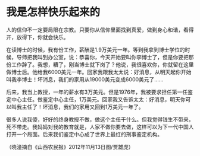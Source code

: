 # 我是怎样快乐起来的

人的信仰不一定要局限在宗教。只要你从信仰里面找到真爱，做到身心和谐，看得开，放得下，你就会快乐。

在读博士的时候，我有份工作，薪酬是1.9万美元一年。等到我拿到博士学位的时候，导师把我叫到办公室，说：恭喜你，今天开始要叫你李博士了，但是你要把那份工作辞了。我想，糟了，刚当博士就下岗了？他说，我很喜欢你，你就留在这里做博士后。他给我6000美元一年。回家我跟我太太说：好消息，从明天起你开始叫我李博士！坏消息，我们的家用从19000美元变成6000美元了……

后来，我当上教授，一年的薪水有3万美元。但是1976年，我被要求担任第一任鉴定中心主任。做鉴定中心主任，1万美元。回家我又告诉太太：好消息，明天你可以叫我主任了！坏消息，我们的家用又回到1万美元一年了。

很多人说我傻，好好的终身教授不做，做这个主任干什么。但我觉得钱生不带来，死不带走。我妈妈对我的教育就是，人家不做你要去做，这样可以为下一代中国人打开一个局面。后来我们鉴定中心成了世界上最红的刑事鉴定机构。

（晓潼摘自《山西农民报》2012年11月13日图/贾雄虎）